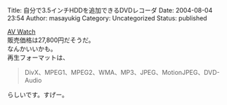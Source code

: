 Title: 自分で3.5インチHDDを追加できるDVDレコーダ
Date: 2004-08-04 23:54
Author: masayukig
Category: Uncategorized
Status: published

[AV Watch](http://www.watch.impress.co.jp/av/docs/20040804/quixun.htm)  
販売価格は27,800円だそうだ。  
なんかいいかも。  
再生フォーマットは、  

> DivX、MPEG1、MPEG2、WMA、MP3、JPEG、MotionJPEG、DVD-Audio

らしいです。すげー。
